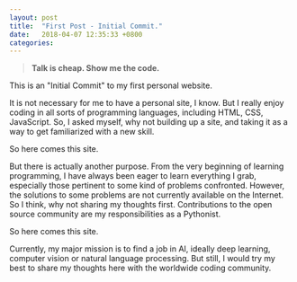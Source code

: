 ```yaml
---
layout: post
title:  "First Post - Initial Commit."
date:   2018-04-07 12:35:33 +0800
categories: 
---
```


>**Talk is cheap. Show me the code.**

This is an "Initial Commit" to my first personal website.

It is not necessary for me to have a personal site, I know. But I really enjoy coding in all sorts of programming languages, including HTML, CSS, JavaScript. So, I asked myself, why not building up a site, and taking it as a way to get familiarized with a new skill.

So here comes this site.

But there is actually another purpose.
From the very beginning of learning programming, I have always been eager to learn everything I grab, especially those pertinent to some kind of problems confronted. However, the solutions to some problems are not currently available on the Internet. So I think, why not sharing my thoughts first. Contributions to the open source community are my responsibilities as a Pythonist.

So here comes this site.

Currently, my major mission is to find a job in AI, ideally deep learning, computer vision or natural language processing. But still, I would try my best to share my thoughts here with the worldwide coding community.